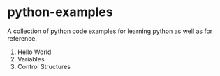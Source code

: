 # python-examples
A collection of python code examples for learning python as well as for reference.

1. Hello World
2. Variables
3. Control Structures
